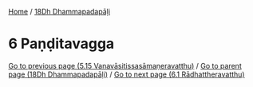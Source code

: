 
[Home](/) / [18Dh Dhammapadapāḷi](../18Dh.md)

# 6 Paṇḍitavagga


[Go to previous page (5.15 Vanavāsitissasāmaṇeravatthu)](5/5.15.md) / [Go to parent page (18Dh Dhammapadapāḷi)](0.md) / [Go to next page (6.1 Rādhattheravatthu)](6/6.1.md)


